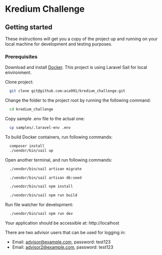 # Kredium Challenge

## Getting started

These instructions will get you a copy of the project up and running on your local machine for development and testing purposes.

### Prerequisites

Download and install [Docker](https://www.docker.com/get-started).
This project is using Laravel Sail for local environment.

Clone project:

```sh 
  git clone git@github.com:aca991/kredium_challenge.git
```
Change the folder to the project root by running the following command:
```sh
  cd kredium_challenge
```

Copy sample .env file to the actual one:
```sh
  cp samples/.laravel-env .env
```

To build Docker containers, run following commands:

```sh
  composer install
  ./vendor/bin/sail up
```

Open another terminal, and run following commands:
```sh
  ./vendor/bin/sail artisan migrate
```
```sh
  ./vendor/bin/sail artisan db:seed
```
```sh
  ./vendor/bin/sail npm install
```
```sh
  ./vendor/bin/sail npm run build
```

Run file watcher for development:
```sh
  ./vendor/bin/sail npm run dev
```

Your application should be accessible at: http://localhost

There are two advisor users that can be used for logging in:
* Email: advisor@example.com, password: test123
* Email: advisor2@example.com, password: test123



